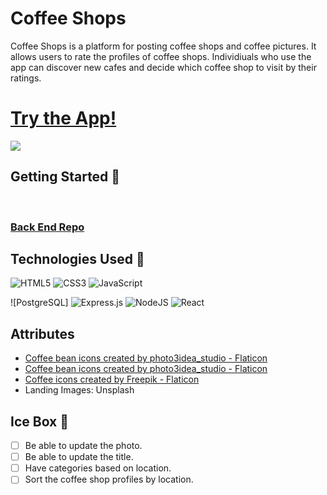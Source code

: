 <h1>Coffee Shops</h1>

<p>Coffee Shops is a platform for posting coffee shops and coffee pictures. It allows users to rate the profiles of coffee shops. Individiuals who use the app can discover new cafes and decide which coffee shop to visit by their ratings.</p>

<h1>
<a href="https://coffee-shop-tracker.netlify.app/" rel="nofollow">Try the App!</a>
</h1>

<img src="/assets/icons/landing.png" >

<br>
<h2>Getting Started 🚦</h2>
<br>

<h3>
<a href="https://github.com/izabela2279/coffee-shops-back-end" rel="nofollow">Back End Repo</a>
</h3>

<h2>Technologies Used 💾</h2>

![HTML5](https://img.shields.io/badge/html5-%23E34F26.svg?style=for-the-badge&logo=html5&logoColor=white)
![CSS3](https://img.shields.io/badge/css3-%231572B6.svg?style=for-the-badge&logo=css3&logoColor=white)
![JavaScript](https://img.shields.io/badge/javascript-%23323330.svg?style=for-the-badge&logo=javascript&logoColor=%23F7DF1E)

![PostgreSQL]
![Express.js](https://img.shields.io/badge/express.js-%23404d59.svg?style=for-the-badge&logo=express&logoColor=%2361DAFB)
![NodeJS](https://img.shields.io/badge/node.js-6DA55F?style=for-the-badge&logo=node.js&logoColor=white)
![React](https://img.shields.io/badge/React-20232A?style=for-the-badge&logo=react&logoColor=61DAFB)

<h2>Attributes</h2>

* <a href="https://www.flaticon.com/free-icons/coffee-bean" title="coffee bean icons">Coffee bean icons created by photo3idea_studio - Flaticon</a>
* <a href="https://www.flaticon.com/free-icons/coffee-bean" title="coffee bean icons">Coffee bean icons created by photo3idea_studio - Flaticon</a>
* <a href="https://www.flaticon.com/free-icons/coffee" title="coffee icons">Coffee icons created by Freepik - Flaticon</a>
* Landing Images: Unsplash

<h2>Ice Box 🧊</h2>

 - [ ] Be able to update the photo. 
 - [ ] Be able to update the title.
 - [ ] Have categories based on location.
 - [ ] Sort the coffee shop profiles by location.
